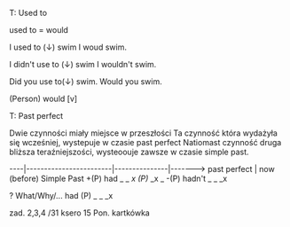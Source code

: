 T: Used to

used to = would

I used to (↓) swim
        I woud swim.

I didn't use to (↓) swim
             I wouldn't swim.

Did you use to(↓) swim.
             Would you swim.

(Person) would [v]

T: Past perfect

Dwie czynności miały miejsce w przeszłości
Ta czynność która wydażyła się wcześniej, wystepuje w czasie past perfect
Natiomast czynność druga bliższa teraźniejszości, wysteoouje zawsze w czasie simple past.

----|------------------------|---------------|------->
past perfect                 |              now
(before)               Simple Past
+(P) had _ _ _x         (P)_ _x _
-(P) hadn't _ _ _x

? What/Why/... had (P) _ _ _x

zad. 2,3,4 /31 ksero 15
Pon. kartkówka
